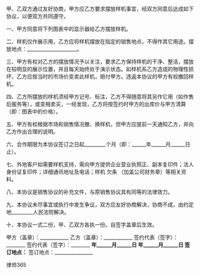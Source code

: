 
 甲、乙双方通过友好协商，甲方应乙方要求摆放样机事宜，经双方同意后达成如下协议，以便双方共同遵守。
 
 一、甲方同意将下列图表中的显示器给乙方摆放样机。
 
 二、样机仅作展示用，乙方应将样机摆放在指定的销售地点，不得作其它用途。摆放地点：_____________________。
 
 三、甲方有权对乙方的摆放情况予以关注，要求乙方保持样机的干净、整洁，摆放在较明显的展示位置，并且每天始终处于演示状态。如样机系乙方造成的物理性损坏，乙方应按当时的市场价变卖此样机，赔付甲方。违返本协议的甲方有权撤回样机。
 
 四、乙方所摆放的样机须经甲方记号、标注，乙方不得随意将其另作它用（如作售后服务等），或变相卖买，一经发现，乙方将按签约时甲方的出库价与甲方清算（即：图表中的价格）。
 
 五、甲方有权根据市场和销售情况撤、换样机，但甲方应提前一天通知乙方，并向乙方作出合理的说明。
 
 六、合作期限为本协议签订之日起_________个月（即：______年______月______日止）。
 
 七、外地客户如需要样机支持，需向甲方提供企业营业执照正、副本复印件；法人身份证复印件；详细通讯地址及电话；样机
欠条
（加盖公司财务章）等相关资料。
 
 八、本协议是销售协议的补充文件，与原销售协议具有同等的法律效力。
 
 九、本协议未尽事宜或执行中发生争议，双方应友好协商解决，协商不成，由约定地_________人民法院解决。
 
 十、本协议一式二份，甲、乙双方各执一份。自签字盖章后生效。
 
  
 甲方（盖章）：____________ 乙方（盖章）：____________
 签约代表（签字）：________ 签约代表（签字）：________
 ________年______月______日 ________年______月______日
 签订地点：________________ 签订地点：________________




 
律师365






 


 

 
 
 
 
 
  


  
 

  


  


  
 
 
 
 

